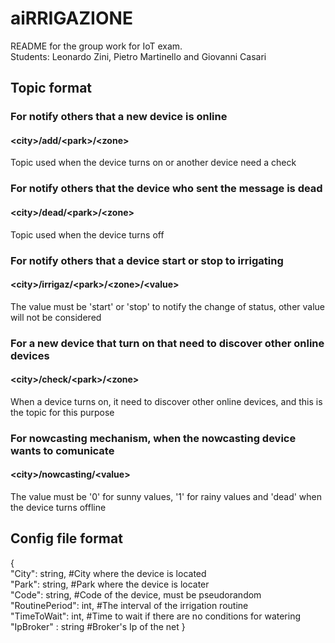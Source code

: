 # aiRRIGAZIONE
README for the group work for IoT exam.<br>
Students: Leonardo Zini, Pietro Martinello and Giovanni Casari

## Topic format
  ### For notify others that a new device is online
  #### \<city\>/add/\<park\>/\<zone\><br>
  Topic used when the device turns on or another device need a check
  ### For notify others that the device who sent the message is dead
  #### \<city\>/dead/\<park\>/\<zone\><br>
  Topic used when the device turns off
  ### For notify others that a device start or stop to irrigating 
  #### \<city\>/irrigaz/\<park>/\<zone\>/\<value\><br>
  The value must be 'start' or 'stop' to notify the change of status, other value will not be considered
  ### For a new device that turn on that need to discover other online devices
  #### \<city>/check/\<park>/\<zone\><br>
  When a device turns on, it need to discover other online devices, and this is the topic for this purpose
  ### For nowcasting mechanism, when the nowcasting device wants to comunicate
  #### \<city>/nowcasting/\<value\><br>
  The value must be '0' for sunny values, '1' for rainy values and 'dead' when the device turns offline
  
  
## Config file format

{<br>
	"City": string,       #City where the device is located <br>
	"Park": string,       #Park where the device is locater<br>
	"Code": string,       #Code of the device, must be pseudorandom<br>
	"RoutinePeriod": int, #The interval of the irrigation routine <br>
	"TimeToWait": int,     #Time to wait if there are no conditions for watering <br>
	"IpBroker" : string	#Broker's Ip of the net
}<br>
